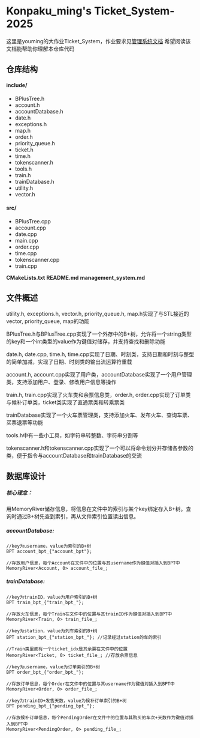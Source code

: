 # Konpaku_ming's Ticket_System-2025

这里是youming的大作业Ticket_System，作业要求见[管理系统文档](https://github.com/konpaku-ming/Ticket-System-2025/blob/main/management_system.md)
希望阅读该文档能帮助你理解本仓库代码<br>

## 仓库结构

#### include/

- BPlusTree.h
- account.h
- accountDatabase.h
- date.h
- exceptions.h
- map.h
- order.h
- priority_queue.h
- ticket.h
- time.h
- tokenscanner.h
- tools.h
- train.h
- trainDatabase.h
- utility.h
- vector.h

#### src/

- BPlusTree.cpp
- account.cpp
- date.cpp
- main.cpp
- order.cpp
- time.cpp
- tokenscanner.cpp
- train.cpp

**CMakeLists.txt**
**README.md**
**management_system.md**

## 文件概述

utility.h, exceptions.h, vector.h, priority_queue.h, map.h实现了与STL接近的vector, priority_queue, map的功能

BPlusTree.h与BPlusTree.cpp实现了一个外存中的B+树，允许将一个string类型的key和一个int类型的value作为键值对储存，并支持查找和删除功能

date.h, date.cpp, time.h, time.cpp实现了日期、时刻类，支持日期和时刻与整型的简单加减，实现了日期、时刻类的输出流运算符重载

account.h, account.cpp实现了用户类，accountDatabase实现了一个用户管理类，支持添加用户、登录、修改用户信息等操作

train.h, train.cpp实现了火车类和余票信息类，order.h, order.cpp实现了订单类与候补订单类，ticket类实现了直通票类和转乘票类

trainDatabase实现了一个火车票管理类，支持添加火车、发布火车、查询车票、买票退票等功能

tools.h中有一些小工具，如字符串转整数、字符串分割等

tokenscanner.h和tokenscanner.cpp实现了一个可以将命令划分并存储各参数的类，便于指令与accountDatabase和trainDatabase的交流

## 数据库设计

##### 核心理念：

用MemoryRiver储存信息，将信息在文件中的索引与某个key绑定存入B+树。查询时通过B+树先查到索引，再从文件索引位置读出信息。

##### accountDatabase:

`//key为username，value为索引的B+树`<br>
`BPT account_bpt_{"account_bpt"}; `

`//存放用户信息，每个Account在文件中的位置与其username作为键值对插入到BPT中`<br>
`MemoryRiver<Account, 0> account_file_; `

##### trainDatabase:

`//key为trainID，value为用户索引的B+树`<br>
`BPT train_bpt_{"train_bpt_"}; `

`//存放火车信息，每个Train在文件中的位置与其trainID作为键值对插入到BPT中`<br>
`MemoryRiver<Train, 0> train_file_; `

`//key为station，value为列车索引的B+树`<br>
`BPT station_bpt_{"station_bpt_"}; //记录经过station的车的索引`

`//Train类里面有一个ticket_idx是其余票在文件中的位置 `<br>
`MemoryRiver<Ticket, 0> ticket_file_; //存放余票信息`

`//key为username，value为订单索引的B+树`<br>
`BPT order_bpt_{"order_bpt_"};`

`//存放订单信息，每个Order在文件中的位置与其username作为键值对插入到BPT中`<br>
`MemoryRiver<Order, 0> order_file_; `

`//key为trainID+发售天数，value为候补订单索引的B+树`<br>
`BPT pending_bpt_{"pending_bpt_"};`

`//存放候补订单信息，每个PendingOrder在文件中的位置与其购买的车次+天数作为键值对插入到BPT中`<br>
`MemoryRiver<PendingOrder, 0> pending_file_; `


